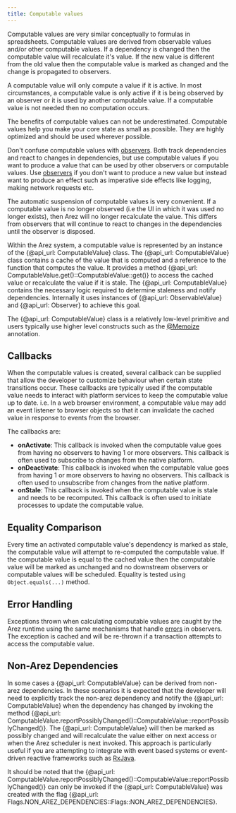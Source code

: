 ```yaml
---
title: Computable values
---
```


Computable values are very similar conceptually to formulas in spreadsheets. Computable values are derived
from observable values and/or other computable values. If a dependency is changed then the computable value
will recalculate it's value. If the new value is different from the old value then the computable value is
marked as changed and the change is propagated to observers.

A computable value will only compute a value if it is active. In most circumstances, a computable value is only
active if it is being observed by an observer or it is used by another computable value. If a computable value
is not needed then no computation occurs.

The benefits of computable values can not be underestimated. Computable values help you make your core state
as small as possible. They are highly optimized and should be used wherever possible.

Don't confuse computable values with [observers](observers.md). Both track dependencies and react to changes
in dependencies, but use computable values if you want to produce a value that can be used by other observers
or computable values. Use [observers](observers.md) if you don't want to produce a new value but instead want
to produce an effect such as imperative side effects like logging, making network requests etc.

The automatic suspension of computable values is very convenient. If a computable value is no longer observed
(i.e the UI in which it was used no longer exists), then Arez will no longer recalculate the value. This differs
from observers that will continue to react to changes in the dependencies until the observer is disposed.

Within the Arez system, a computable value is represented by an instance of the {@api_url: ComputableValue}
class. The {@api_url: ComputableValue} class contains a cache of the value that is computed and a reference to the
function that computes the value. It provides a method {@api_url: ComputableValue.get()::ComputableValue::get()} to
access the cached value or recalculate the value if it is stale. The {@api_url: ComputableValue} contains the necessary
logic required to determine staleness and notify dependencies. Internally it uses instances of {@api_url: ObservableValue}
and {@api_url: Observer} to achieve this goal.

The {@api_url: ComputableValue} class is a relatively low-level primitive and users typically use higher level
constructs such as the [@Memoize](at_memoize.md) annotation.

## Callbacks

When the computable values is created, several callback can be supplied that allow the developer to customize
behaviour when certain state transitions occur. These callbacks are typically used if the computable value needs
to interact with platform services to keep the computable value up to date. i.e. In a web browser environment, a
computable value may add an event listener to browser objects so that it can invalidate the cached value in response
to events from the browser.

The callbacks are:

* **onActivate**: This callback is invoked when the computable value goes from having no observers to having 1 or
  more observers. This callback is often used to subscribe to changes from the native platform.
* **onDeactivate**: This callback is invoked when the computable value goes from having 1 or more observers to
  having no observers. This callback is often used to unsubscribe from changes from the native platform.
* **onStale**: This callback is invoked when the computable value is stale and needs to be recomputed. This callback
  is often used to initiate processes to update the computable value.

## Equality Comparison

Every time an activated computable value's dependency is marked as stale, the computable value will attempt to
re-computed the computable value. If the computable value is equal to the cached value then the computable value
will be marked as unchanged and no downstream observers or computable values will be scheduled. Equality is
tested using `Object.equals(...)` method.

## Error Handling

Exceptions thrown when calculating computable values are caught by the Arez runtime using the same mechanisms that
handle [errors](observers.md#error-handling) in observers. The exception is cached and will be re-thrown if a
transaction attempts to access the computable value.

## Non-Arez Dependencies

In some cases a {@api_url: ComputableValue} can be derived from non-arez dependencies. In these scenarios it is
expected that the developer will need to explicitly track the non-arez dependency and notify the
{@api_url: ComputableValue} when the dependency has changed by invoking the method
{@api_url: ComputableValue.reportPossiblyChanged()::ComputableValue::reportPossiblyChanged()}. The
{@api_url: ComputableValue} will then be marked as possibly changed and will recalculate the value either on next
access or when the Arez scheduler is next invoked. This approach is particularly useful if you are attempting to
integrate with event based systems or event-driven reactive frameworks such as [RxJava](https://github.com/ReactiveX/RxJava).

It should be noted that the {@api_url: ComputableValue.reportPossiblyChanged()::ComputableValue::reportPossiblyChanged()}
can only be invoked if the {@api_url: ComputableValue} was created with the flag
{@api_url: Flags.NON_AREZ_DEPENDENCIES::Flags::NON_AREZ_DEPENDENCIES}.

